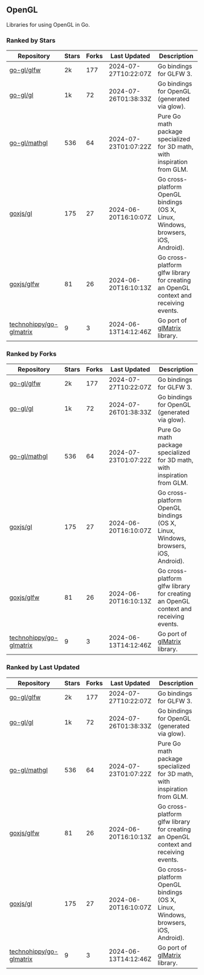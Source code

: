 ## OpenGL

Libraries for using OpenGL in Go.

### Ranked by Stars

| Repository | Stars | Forks | Last Updated | Description | 
|------------|-------|-------|--------------|-------------|
| [go-gl/glfw](https://github.com/go-gl/glfw) | 2k | 177 | 2024-07-27T10:22:07Z |  Go bindings for GLFW 3. |
| [go-gl/gl](https://github.com/go-gl/gl) | 1k | 72 | 2024-07-26T01:38:33Z |  Go bindings for OpenGL (generated via glow). |
| [go-gl/mathgl](https://github.com/go-gl/mathgl) | 536 | 64 | 2024-07-23T01:07:22Z |  Pure Go math package specialized for 3D math, with inspiration from GLM. |
| [goxjs/gl](https://github.com/goxjs/gl) | 175 | 27 | 2024-06-20T16:10:07Z |  Go cross-platform OpenGL bindings (OS X, Linux, Windows, browsers, iOS, Android). |
| [goxjs/glfw](https://github.com/goxjs/glfw) | 81 | 26 | 2024-06-20T16:10:13Z |  Go cross-platform glfw library for creating an OpenGL context and receiving events. |
| [technohippy/go-glmatrix](https://github.com/technohippy/go-glmatrix) | 9 | 3 | 2024-06-13T14:12:46Z |  Go port of [glMatrix](https://glmatrix.net/) library. |

### Ranked by Forks

| Repository | Stars | Forks | Last Updated | Description | 
|------------|-------|-------|--------------|-------------|
| [go-gl/glfw](https://github.com/go-gl/glfw) | 2k | 177 | 2024-07-27T10:22:07Z |  Go bindings for GLFW 3. |
| [go-gl/gl](https://github.com/go-gl/gl) | 1k | 72 | 2024-07-26T01:38:33Z |  Go bindings for OpenGL (generated via glow). |
| [go-gl/mathgl](https://github.com/go-gl/mathgl) | 536 | 64 | 2024-07-23T01:07:22Z |  Pure Go math package specialized for 3D math, with inspiration from GLM. |
| [goxjs/gl](https://github.com/goxjs/gl) | 175 | 27 | 2024-06-20T16:10:07Z |  Go cross-platform OpenGL bindings (OS X, Linux, Windows, browsers, iOS, Android). |
| [goxjs/glfw](https://github.com/goxjs/glfw) | 81 | 26 | 2024-06-20T16:10:13Z |  Go cross-platform glfw library for creating an OpenGL context and receiving events. |
| [technohippy/go-glmatrix](https://github.com/technohippy/go-glmatrix) | 9 | 3 | 2024-06-13T14:12:46Z |  Go port of [glMatrix](https://glmatrix.net/) library. |

### Ranked by Last Updated

| Repository | Stars | Forks | Last Updated | Description | 
|------------|-------|-------|--------------|-------------|
| [go-gl/glfw](https://github.com/go-gl/glfw) | 2k | 177 | 2024-07-27T10:22:07Z |  Go bindings for GLFW 3. |
| [go-gl/gl](https://github.com/go-gl/gl) | 1k | 72 | 2024-07-26T01:38:33Z |  Go bindings for OpenGL (generated via glow). |
| [go-gl/mathgl](https://github.com/go-gl/mathgl) | 536 | 64 | 2024-07-23T01:07:22Z |  Pure Go math package specialized for 3D math, with inspiration from GLM. |
| [goxjs/glfw](https://github.com/goxjs/glfw) | 81 | 26 | 2024-06-20T16:10:13Z |  Go cross-platform glfw library for creating an OpenGL context and receiving events. |
| [goxjs/gl](https://github.com/goxjs/gl) | 175 | 27 | 2024-06-20T16:10:07Z |  Go cross-platform OpenGL bindings (OS X, Linux, Windows, browsers, iOS, Android). |
| [technohippy/go-glmatrix](https://github.com/technohippy/go-glmatrix) | 9 | 3 | 2024-06-13T14:12:46Z |  Go port of [glMatrix](https://glmatrix.net/) library. |

